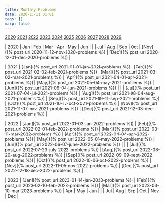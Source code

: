 ```yaml
---
title: Monthly Problems
date: 2020-11-11 01:01
tags: []
marp: false
---
```


[2020](#2020) [2021](#2021) [2022](#2022) [2023](#2023) [2024](#2024)
[2025](#2025) [2026](#2026) [2027](#2027) [2028](#2028) [2029](#2029)

| <a name="2020">2020</a> | Jan | Feb | Mar | Apr | May | Jun |
| | Jul | Aug | Sep | Oct | [Nov]({% post_url 2020-11-12-nov-2020-problems %}) | [Dec]({% post_url 2020-12-01-dec-2020-problems %}) |

| <a name="2021">2021</a> | [Jan]({% post_url 2021-01-01-jan-2021-problems %}) | [Feb]({% post_url 2021-02-02-feb-2021-problems %}) | [Mar]({% post_url 2021-03-02-mar-2021-problems %}) | [Apr]({% post_url 2021-04-01-apr-2021-problems %}) | [May]({% post_url 2021-05-04-may-2021-problems %}) | [Jun]({% post_url 2021-06-04-jun-2021-problems %}) |
| | [Jul]({% post_url 2021-07-04-jul-2021-problems %}) | [Aug]({% post_url 2021-08-04-aug-2021-problems %}) | [Sep]({% post_url 2021-09-11-sep-2021-problems %}) | [Oct]({% post_url 2021-10-12-oct-2021-problems %}) | [Nov]({% post_url 2021-11-07-nov-2021-problems %}) | [Dec]({% post_url 2021-12-03-dec-2021-problems %}) |

| <a name="2022">2022</a> | [Jan]({% post_url 2022-01-03-jan-2022-problems %}) | [Feb]({% post_url 2022-02-01-feb-2022-problems %}) | [Mar]({% post_url 2022-03-11-mar-2022-problems %}) | [Apr]({% post_url 2022-04-04-apr-2022-problems %}) | [May]({% post_url 2022-05-01-may-2022-problems %}) | [Jun]({% post_url 2022-06-07-june-2022-problems %}) |
| | [Jul]({% post_url 2022-07-23-july-2022-problems %}) | [Aug]({% post_url 2022-08-20-aug-2022-problems %}) | [Sep]({% post_url 2022-09-09-sept-2022-problems %}) | [Oct]({% post_url 2022-10-06-oct-2022-problems %}) | [Nov]({% post_url 2022-11-05-nov-2022-problems %}) | [Dec]({% post_url 2022-12-18-dec-2022-problems %}) |

| <a name="2023">2023</a> | [Jan]({% post_url 2023-01-14-jan-2023-problems %}) | [Feb]({% post_url 2023-02-10-feb-2023-problems %}) | [Mar]({% post_url 2023-03-10-mar-2023-problems %}) | Apr | May | Jun |
| | Jul | Aug | Sep | Oct | Nov | Dec |
